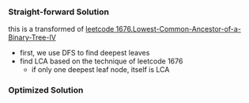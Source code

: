 ### Straight-forward Solution

this is a transformed of [leetcode 1676.Lowest-Common-Ancestor-of-a-Binary-Tree-IV](../1676.%20Lowest%20Common%20Ancestor%20of%20a%20Binary%20Tree%20IV/)

- first, we use DFS to find deepest leaves
- find LCA based on the technique of leetcode 1676
  - if only one deepest leaf node, itself is LCA

### Optimized Solution

